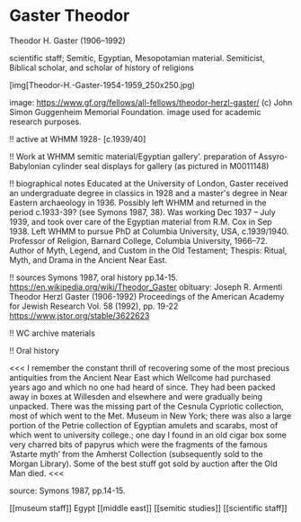 



# Gaster Theodor


Theodor H. Gaster  (1906–1992)

scientific staff; Semitic, Egyptian, Mesopotamian material.
Semiticist, Biblical scholar, and scholar of history of religions

[img[Theodor-H.-Gaster-1954-1959_250x250.jpg)

image:  https://www.gf.org/fellows/all-fellows/theodor-herzl-gaster/
(c) John Simon Guggenheim Memorial Foundation.
image used for academic research purposes.

!! active at WHMM
1928- [c.1939/40]

!! Work at WHMM
semitic material/Egyptian gallery’. preparation of Assyro-Babylonian cylinder seal displays for gallery (as pictured in M0011148)

!! biographical notes
Educated at the University of London, Gaster received an undergraduate degree in classics in 1928 and a master's degree in Near Eastern archaeology in 1936. Possibly left WHMM and returned in the period c.1933-39? (see Symons 1987, 38). Was working Dec 1937 – July 1939, and took over care of the Egyptian material from R.M. Cox in Sep 1938. Left WHMM to pursue PhD at Columbia University, USA, c.1939/1940. Professor of Religion, Barnard College, Columbia University, 1966–72. Author of Myth, Legend, and Custom in the Old Testament; Thespis: Ritual, Myth, and Drama in the Ancient Near East.

!! sources
Symons 1987, oral history pp.14-15.  
https://en.wikipedia.org/wiki/Theodor_Gaster
obituary:  Joseph R. Armenti  Theodor Herzl Gaster (1906-1992)  Proceedings of the American Academy for Jewish Research Vol. 58 (1992), pp. 19-22 https://www.jstor.org/stable/3622623

!! WC archive materials

!! Oral history

<<<
I remember the constant thrill of recovering some of the most precious antiquities from the Ancient Near East which Wellcome had purchased years ago and which no one had heard of since. They had been packed away in boxes at Willesden and elsewhere and were gradually being unpacked. There was the missing part of the Cesnula Cypriotic collection, most of which went to the Met. Museum in New York; there was also a large portion of the Petrie collection of Egyptian amulets and scarabs, most of which went to university college.; one day I found in an old cigar box some very charred bits of papyrus which were the fragments of the famous ‘Astarte myth’ from the Amherst Collection (subsequently sold to the Morgan Library). Some of the best stuff got sold by auction after the Old Man died.
<<<

source: Symons 1987, pp.14-15.



[[museum staff]] Egypt [[middle east]] [[semitic studies]] [[scientific staff]]